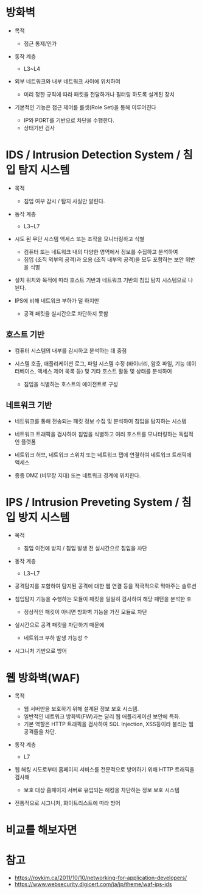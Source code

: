# 방화벽
- 목적
  - 접근 통제/인가

- 동작 계층
  - L3~L4

- 외부 네트워크와 내부 네트워크 사이에 위치하여
  - 미리 정한 규칙에 따라 패킷을 전달하거나 필터링 하도록 설계된 장치

- 기본적인 기능은 접근 제어를 룰셋(Role Set)을 통해 이루어진다
  - IP와 PORT를 기반으로 차단을 수행한다.
  - 상태기반 검사
# IDS / Intrusion Detection System / 침입 탐지 시스템
- 목적
  - 침입 여부 감시 / 탐지 사실만 알린다.

- 동작 계층
  - L3~L7

- 시도 된 무단 시스템 액세스 또는 조작을 모니터링하고 식별
  - 컴퓨터 또는 네트워크 내의 다양한 영역에서 정보를 수집하고 분석하여 
  - 침입 (조직 외부의 공격)과 오용 (조직 내부의 공격)을 모두 포함하는 보안 위반을 식별

- 설치 위치와 목적에 따라 호스트 기반과 네트워크 기반의 침입 탐지 시스템으로 나뉜다.

- IPS에 비해 네트워크 부하가 덜 하지만
  - 공격 패킷을 실시간으로 차단하지 못함

## 호스트 기반
- 컴퓨터 시스템의 내부를 감시하고 분석하는 데 중점

- 시스템 호출, 애플리케이션 로그, 파일 시스템 수정 (바이너리, 암호 파일, 기능 데이터베이스, 액세스 제어 목록 등) 및 기타 호스트 활동 및 상태를 분석하여
  - 침입을 식별하는 호스트의 에이전트로 구성

## 네트워크 기반
- 네트워크를 통해 전송되는 패킷 정보 수집 및 분석하여 침입을 탐지하는 시스템

- 네트워크 트래픽을 검사하여 침입을 식별하고 여러 호스트를 모니터링하는 독립적 인 플랫폼

- 네트워크 허브, 네트워크 스위치 또는 네트워크 탭에 연결하여 네트워크 트래픽에 액세스

- 종종 DMZ (비무장 지대) 또는 네트워크 경계에 위치한다.

# IPS / Intrusion Preveting System / 침입 방지 시스템
- 목적
  - 침입 이전에 방지 / 침입 발생 전 실시간으로 침입을 차단

- 동작 계층
  - L3~L7

- 공격탐지를 포함하여 탐지된 공격에 대한 웹 연결 등을 적극적으로 막아주는 솔루션

- 침입탐지 기능을 수행하는 모듈이 패킷을 일일히 검사하여 해당 패턴을 분석한 후
  - 정상적인 패킷이 아니면 방화벽 기능을 가진 모듈로 차단

- 실시간으로 공격 패킷을 차단하기 때문에
  - 네트워크 부하 발생 가능성 ↑

- 시그니처 기반으로 방어

# 웹 방화벽(WAF)
- 목적
  - 웹 서버만을 보호하기 위해 설계된 정보 보호 시스템.
  - 일반적인 네트워크 방화벽(FW)과는 달리 웹 애플리케이션 보안에 특화.
  - 기본 역할은 HTTP 트래픽을 검사하여 SQL Injection, XSS등이라 불리는 웹공격들을 차단.

- 동작 계층 
  - L7

- 웹 해킹 시도로부터 홈페이지 서비스를 전문적으로 방어하기 위해 HTTP 트래픽을 검사해
  - 보호 대상 홈페이지 서버로 유입되는 해킹을 차단하는 정보 보호 시스템

- 전통적으로 시그니처, 화이트리스트에 따라 방어

# 비교를 해보자면

# 참고
- https://roykim.ca/2011/10/10/networking-for-application-developers/
- https://www.websecurity.digicert.com/ja/jp/theme/waf-ips-ids
